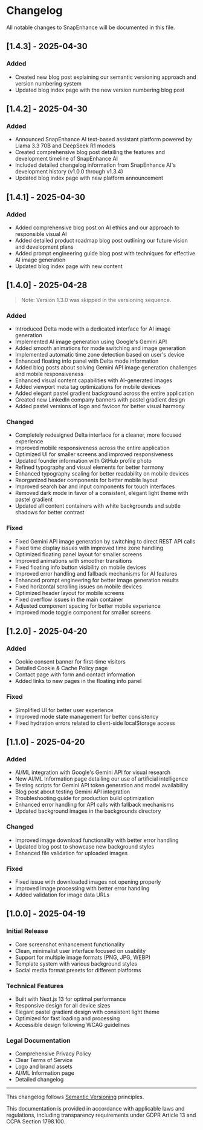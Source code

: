 # Changelog

All notable changes to SnapEnhance will be documented in this file.

## [1.4.3] - 2025-04-30

### Added

- Created new blog post explaining our semantic versioning approach and version numbering system
- Updated blog index page with the new version numbering blog post

## [1.4.2] - 2025-04-30

### Added

- Announced SnapEnhance AI text-based assistant platform powered by Llama 3.3 70B and DeepSeek R1 models
- Created comprehensive blog post detailing the features and development timeline of SnapEnhance AI
- Included detailed changelog information from SnapEnhance AI's development history (v1.0.0 through v1.3.4)
- Updated blog index page with new platform announcement

## [1.4.1] - 2025-04-30

### Added

- Added comprehensive blog post on AI ethics and our approach to responsible visual AI
- Added detailed product roadmap blog post outlining our future vision and development plans
- Added prompt engineering guide blog post with techniques for effective AI image generation
- Updated blog index page with new content

## [1.4.0] - 2025-04-28
> Note: Version 1.3.0 was skipped in the versioning sequence.

### Added

- Introduced Delta mode with a dedicated interface for AI image generation
- Implemented AI image generation using Google's Gemini API
- Added smooth animations for mode switching and image generation
- Implemented automatic time zone detection based on user's device
- Enhanced floating info panel with Delta mode information
- Added blog posts about solving Gemini API image generation challenges and mobile responsiveness
- Enhanced visual content capabilities with AI-generated images
- Added viewport meta tag optimizations for mobile devices
- Added elegant pastel gradient background across the entire application
- Created new LinkedIn company banners with pastel gradient design
- Added pastel versions of logo and favicon for better visual harmony

### Changed

- Completely redesigned Delta interface for a cleaner, more focused experience
- Improved mobile responsiveness across the entire application
- Optimized UI for smaller screens and improved responsiveness
- Updated founder information with GitHub profile photo
- Refined typography and visual elements for better harmony
- Enhanced typography scaling for better readability on mobile devices
- Reorganized header components for better mobile layout
- Improved search bar and input components for touch interfaces
- Removed dark mode in favor of a consistent, elegant light theme with pastel gradient
- Updated all content containers with white backgrounds and subtle shadows for better contrast

### Fixed

- Fixed Gemini API image generation by switching to direct REST API calls
- Fixed time display issues with improved time zone handling
- Optimized floating panel layout for smaller screens
- Improved animations with smoother transitions
- Fixed floating info button visibility on mobile devices
- Improved error handling and fallback mechanisms for AI features
- Enhanced prompt engineering for better image generation results
- Fixed horizontal scrolling issues on mobile devices
- Optimized header layout for mobile screens
- Fixed overflow issues in the main container
- Adjusted component spacing for better mobile experience
- Improved mode toggle component for smaller screens

## [1.2.0] - 2025-04-20

### Added

- Cookie consent banner for first-time visitors
- Detailed Cookie & Cache Policy page
- Contact page with form and contact information
- Added links to new pages in the floating info panel

### Fixed

- Simplified UI for better user experience
- Improved mode state management for better consistency
- Fixed hydration errors related to client-side localStorage access

## [1.1.0] - 2025-04-20

### Added

- AI/ML integration with Google's Gemini API for visual research
- New AI/ML Information page detailing our use of artificial intelligence
- Testing scripts for Gemini API token generation and model availability
- Blog post about testing Gemini API integration
- Troubleshooting guide for production build optimization
- Enhanced error handling for API calls with fallback mechanisms
- Updated background images in the backgrounds directory

### Changed

- Improved image download functionality with better error handling
- Updated blog post to showcase new background styles
- Enhanced file validation for uploaded images

### Fixed

- Fixed issue with downloaded images not opening properly
- Improved image processing with better error handling
- Added validation for image data URLs

## [1.0.0] - 2025-04-19

### Initial Release

- Core screenshot enhancement functionality
- Clean, minimalist user interface focused on usability
- Support for multiple image formats (PNG, JPG, WEBP)
- Template system with various background styles
- Social media format presets for different platforms

### Technical Features

- Built with Next.js 13 for optimal performance
- Responsive design for all device sizes
- Elegant pastel gradient design with consistent light theme
- Optimized for fast loading and processing
- Accessible design following WCAG guidelines

### Legal Documentation

- Comprehensive Privacy Policy
- Clear Terms of Service
- Logo and brand assets
- AI/ML Information page
- Detailed changelog

---

This changelog follows [Semantic Versioning](https://semver.org/spec/v2.0.0.html) principles.

This documentation is provided in accordance with applicable laws and regulations, including transparency requirements under GDPR Article 13 and CCPA Section 1798.100.
